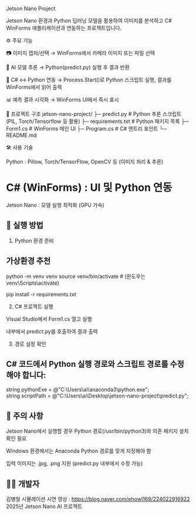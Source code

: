 Jetson Nano Project

Jetson Nano 환경과 Python 딥러닝 모델을 활용하여
이미지를 분석하고 C# WinForms 애플리케이션과 연동하는 프로젝트입니다.

⚙️ 주요 기능

📷 이미지 캡처/선택 → WinForms에서 카메라 이미지 또는 파일 선택

🤖 AI 모델 추론 → Python(predict.py) 실행 후 결과 반환

🔗 C# ↔ Python 연동 → Process.Start()로 Python 스크립트 실행, 결과를 WinForms에서 읽어 출력

📊 예측 결과 시각화 → WinForms UI에서 즉시 표시

📂 프로젝트 구조
jetson-nano-project/
├─ predict.py            # Python 추론 스크립트 (PIL, Torch/Tensorflow 등 활용)
├─ requirements.txt      # Python 패키지 목록
├─ Form1.cs              # WinForms 메인 UI
├─ Program.cs            # C# 엔트리 포인트
└─ README.md

🛠️ 사용 기술

Python : Pillow, Torch/TensorFlow, OpenCV 등 (이미지 처리 & 추론)

# C# (WinForms) : UI 및 Python 연동

Jetson Nano : 모델 실행 최적화 (GPU 가속)

## 🚀 실행 방법
1. Python 환경 준비
## 가상환경 추천
python -m venv venv
source venv/bin/activate   # (윈도우는 venv\Scripts\activate)

pip install -r requirements.txt

2. C# 프로젝트 실행

Visual Studio에서 Form1.cs 열고 실행

내부에서 predict.py를 호출하여 결과 출력

3. 경로 설정 확인

## C# 코드에서 Python 실행 경로와 스크립트 경로를 수정해야 합니다:

string pythonExe = @"C:\Users\ai\anaconda3\python.exe";  
string scriptPath = @"C:\Users\ai\Desktop\jetson-nano-project\predict.py";

## 📌 주의 사항

Jetson Nano에서 실행할 경우 Python 경로(/usr/bin/python3)와 의존 패키지 설치 확인 필요

Windows 환경에서는 Anaconda Python 경로를 맞게 지정해야 함

입력 이미지는 .jpg, .png 지원 (predict.py 내부에서 수정 가능)

## 👨‍💻 개발자

김병철
시뮬레이션 시연 영상 : https://blog.naver.com/ehowl169/224022916922
<br>2025년 Jetson Nano AI 프로젝트
